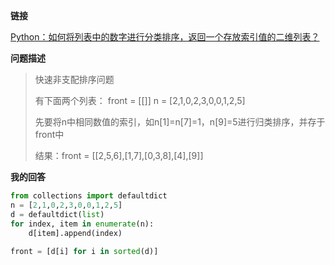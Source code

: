 **链接**

[Python：如何将列表中的数字进行分类排序，返回一个存放索引值的二维列表？](https://segmentfault.com/q/1010000017833429/a-1020000017897505)

**问题描述**

> 快速非支配排序问题
>
> 有下面两个列表：
> front = [[]]
> n = [2,1,0,2,3,0,0,1,2,5]
>
>先要将n中相同数值的索引，如n[1]=n[7]=1，n[9]=5进行归类排序，并存于front中
>
>结果：front = [[2,5,6],[1,7],[0,3,8],[4],[9]]



**我的回答**

```python
from collections import defaultdict
n = [2,1,0,2,3,0,0,1,2,5]
d = defaultdict(list)
for index, item in enumerate(n):
    d[item].append(index)
    
front = [d[i] for i in sorted(d)]
```

